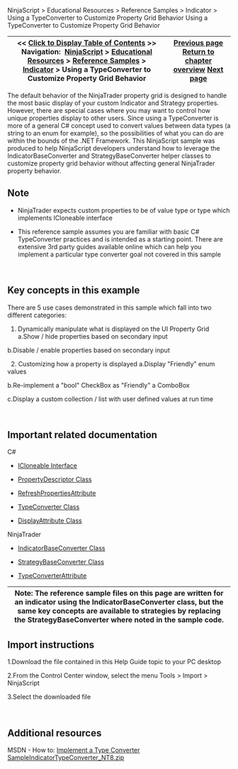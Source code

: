 ﻿
NinjaScript > Educational Resources > Reference Samples > Indicator > Using a TypeConverter to Customize Property Grid Behavior
Using a TypeConverter to Customize Property Grid Behavior

| << [Click to Display Table of Contents](using_a_typeconverter_to_custo.md) >> **Navigation:**     [NinjaScript](ninjascript-1.md) > [Educational Resources](educational_resources-1.md) > [Reference Samples](reference_samples-1.md) > [Indicator](indicator2-1.md) > Using a TypeConverter to Customize Property Grid Behavior | [Previous page](using_a_series_or_dataseries_o-1.md) [Return to chapter overview](indicator2-1.md) [Next page](using_custom_events_to_output_-1.md) |
| --- | --- |

The default behavior of the NinjaTrader property grid is designed to handle the most basic display of your custom Indicator and Strategy properties. However, there are special cases where you may want to control how unique properties display to other users. Since using a TypeConverter is more of a general C# concept used to convert values between data types (a string to an enum for example), so the possibilities of what you can do are within the bounds of the .NET Framework. This NinjaScript sample was produced to help NinjaScript developers understand how to leverage the IndicatorBaseConverter and StrategyBaseConverter helper classes to customize property grid behavior without affecting general NinjaTrader property behavior.
 
## Note
- NinjaTrader expects custom properties to be of value type or type which implements ICloneable interface

- This reference sample assumes you are familiar with basic C# TypeConverter practices and is intended as a starting point. There are extensive 3rd party guides available online which can help you implement a particular type converter goal not covered in this sample

 
## Key concepts in this example
There are 5 use cases demonstrated in this sample which fall into two different categories:
 
1. Dynamically manipulate what is displayed on the UI Property Grid
a.Show / hide properties based on secondary input

b.Disable / enable properties based on secondary input

 
2. Customizing how a property is displayed
a.Display "Friendly" enum values

b.Re-implement a "bool" CheckBox as "Friendly" a ComboBox

c.Display a custom collection / list with user defined values at run time

 
## Important related documentation
C#
- [ICloneable Interface](https://msdn.microsoft.com/en-us/library/system.icloneable%28v=vs.110%29.aspx)

- [PropertyDescriptor Class](https://msdn.microsoft.com/en-us/library/system.componentmodel.propertydescriptor%28v=vs.110%29.aspx)

- [RefreshPropertiesAttribute](https://msdn.microsoft.com/en-us/library/system.componentmodel.refreshpropertiesattribute(v=vs.110).aspx)

- [TypeConverter Class](https://msdn.microsoft.com/en-us/library/system.componentmodel.typeconverter%28v=vs.110%29.aspx)

- [DisplayAttribute Class](https://msdn.microsoft.com/en-us/library/system.componentmodel.dataannotations.displayattribute(v=vs.110).aspx)

NinjaTrader
- [IndicatorBaseConverter Class](indicatorbaseconverter-1.md)

- [StrategyBaseConverter Class](strategybaseconverter-1.md)

- [TypeConverterAttribute](typeconverterattribute-1.md)

| Note: The reference sample files on this page are written for an indicator using the IndicatorBaseConverter class, but the same key concepts are available to strategies by replacing the StrategyBaseConverter where noted in the sample code. |
| --- |

## 
## Import instructions
1.Download the file contained in this Help Guide topic to your PC desktop

2.From the Control Center window, select the menu Tools > Import > NinjaScript

3.Select the downloaded file

 
## Additional resources
MSDN - How to: [Implement a Type Converter](https://msdn.microsoft.com/en-us/library/ayybcxe5.aspx)
 
[SampleIndicatorTypeConverter_NT8.zip](samples/SampleIndicatorTypeConverter_NT8.zip)
